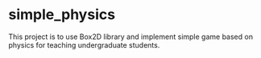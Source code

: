 # simple_physics
This project is to use Box2D library and implement simple game based on physics for teaching undergraduate students.
